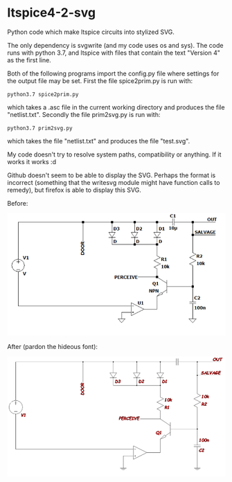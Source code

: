 # ltspice4-2-svg
Python code which make ltspice circuits into stylized SVG.

The only dependency is svgwrite (and my code uses os and sys).
The code runs with python 3.7, and ltspice with files that contain the text "Version 4" as the first line.

Both of the following programs import the config.py file where settings for the output file may be set.
First the file spice2prim.py is run with:

    python3.7 spice2prim.py

which takes a .asc file in the current working directory and produces the file "netlist.txt".
Secondly the file prim2svg.py is run with:

    python3.7 prim2svg.py

which takes the file "netlist.txt" and produces the file "test.svg".

My code doesn't try to resolve system paths, compatibility or anything. If it works it works :d

Github doesn't seem to be able to display the SVG. Perhaps the format is incorrect (something that the writesvg module might have function calls to remedy), but firefox is able to display this SVG. 

Before:

![alt text](/first.PNG)

After (pardon the hideous font):

![alt text](/second.PNG)
